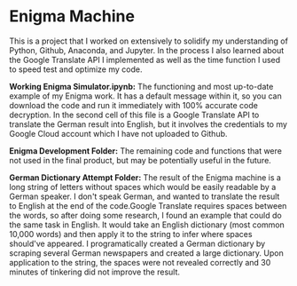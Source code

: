 # Enigma Machine
This is a project that I worked on extensively to solidify my understanding of Python, Github, Anaconda, and Jupyter. In the process I also learned about the Google Translate API I implemented as well as the time function I used to speed test and optimize my code.

**Working Enigma Simulator.ipynb:**
 The functioning and most up-to-date example of my Enigma work. It has a default message within it, so you can download the
code and run it immediately with 100% accurate code decryption. In the second cell of this file is a Google Translate API 
to translate the German result into English, but it involves the credentials to my Google Cloud account which I have not uploaded to Github.

**Enigma Development Folder:**
 The remaining code and functions that were not used in the final product, but may be potentially useful in the future.

**German Dictionary Attempt Folder:**
 The result of the Enigma machine is a long string of letters without spaces which would be easily readable by a German speaker. I don't speak German, and wanted to translate the result to English at the end of the code.Google Translate requires spaces between the words, so after doing some research, I found an example that could do the same task in English. It would take an English dictionary (most common 10,000 words) and then apply it to the string to infer where spaces should've appeared. I programatically created a German dictionary by scraping several German newspapers and created a large dictionary. Upon application to the string, the spaces were not revealed correctly and 30 minutes of tinkering did not improve the result.
 
